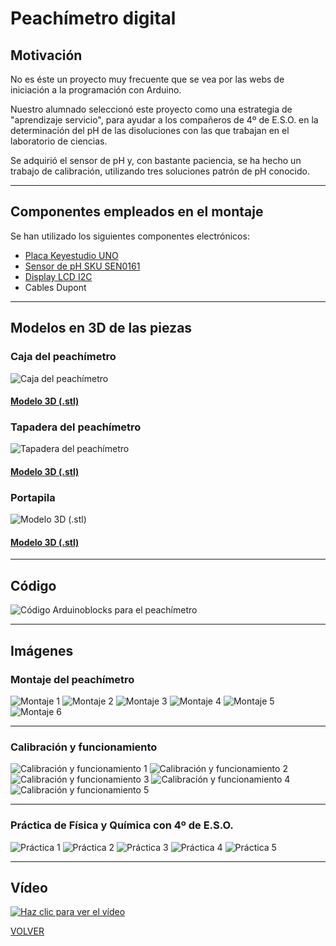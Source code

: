 # Peachímetro digital  

## Motivación  


No es éste un proyecto muy frecuente que se vea por las webs de iniciación a la programación con Arduino.  

Nuestro alumnado seleccionó este proyecto como una estrategia de "aprendizaje servicio", para ayudar a los compañeros de 4º de E.S.O. en la determinación del pH de las disoluciones con las que trabajan en el laboratorio de ciencias.  

Se adquirió el sensor de pH y, con bastante paciencia, se ha hecho un trabajo de calibración, utilizando tres soluciones patrón de pH conocido.  



---
## Componentes empleados en el montaje 

Se han utilizado los siguientes componentes electrónicos:
- [Placa Keyestudio UNO](KS0001_KEYESTUDIO.pdf)
- [Sensor de pH SKU SEN0161](sen0161_dataSheet.pdf)
- [Display LCD I2C](I2C_1602_LCD_datasheet.pdf)
- Cables Dupont


---
## Modelos en 3D de las piezas

### Caja del peachímetro
![Caja del peachímetro](img/phmetro_caja.png)

#### [Modelo 3D (.stl)](CajaPhmetro.stl)

### Tapadera del peachímetro
![Tapadera del peachímetro](img/phmetro_tapa.png)

#### [Modelo 3D (.stl)](TapaPhmetro.stl)

### Portapila
![Modelo 3D (.stl)](img/phmetro_portapila.png)

#### [Modelo 3D (.stl)](PortapilasPhmetro.stl)

---

## Código  
![Código Arduinoblocks para el peachímetro](img/programa_pHmetro.png)


---

## Imágenes   

### Montaje del peachímetro  
![Montaje 1](img/montaje1.jpg "Peachímetro montado: aspecto exterior")
![Montaje 2](img/montaje2.jpg "Imprimiendo la tapadera")
![Montaje 3](img/montaje3.jpg "Instalando el sensor de pH")
![Montaje 4](img/montaje4.jpg "Vista interior con todo ya montado")
![Montaje 5](img/LeyendaCarcasa.jpeg "Detalle con la leyenda de la carcasa")
![Montaje 6](img/LeyendaCarcasa2.jpeg "Montaje final del peachímetro")

---


### Calibración y funcionamiento
![Calibración y funcionamiento 1](img/funcionamiento1.jpg "Comprobando el funcionamiento del display con un potenciómetro")
![Calibración y funcionamiento 2](img/funcionamiento2.jpg "Calibrando con una disolución patrón")
![Calibración y funcionamiento 3](img/funcionamiento3.jpg "Adquisición de datos a través del puerto serie")
![Calibración y funcionamiento 4](img/funcionamiento4.jpg "Recta de calibración del sensor")
![Calibración y funcionamiento 5](img/mates1.jpg "Analizando la recta de calibración en clase de matemáticas")


---


### Práctica de Física y Química con 4º de E.S.O.
![Práctica 1](img/fyq1.jpg "Presentando la práctica al alumnado")
![Práctica 2](img/fyq2.jpg "Haciendo una medida")
![Práctica 3](img/fyq3.jpg "Una alumna realiza una medida con el peachímetro")
![Práctica 4](img/fyq4.jpg "El profesor realiza una medida")
![Práctica 5](img/fyq5.jpg "El profesor realiza otra medida")

---

## Vídeo

[![Haz clic para ver el vídeo](https://img.youtube.com/vi/3V4ki8FE1zk/0.jpg)](https://www.youtube.com/watch?v=3V4ki8FE1zk)


[VOLVER](https://angelmicelti.github.io/VilladiegoSTEAM/)
